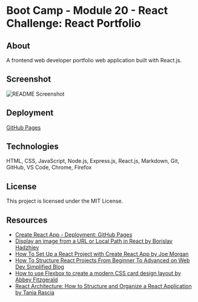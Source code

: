 # Boot Camp - Module 20 - React Challenge: React Portfolio

## About

A frontend web developer portfolio web application built with React.js.

## Screenshot

![README Screenshot](./public/screenshot.jpg)

## Deployment

[GitHub Pages](https://kkarrwrites.github.io/boot-camp-module-20-react-portfolio/)

## Technologies

HTML, CSS, JavaScript, Node.js, Express.js, React.js, Markdown, Git, GitHub, VS Code, Chrome, Firefox

## License

This project is licensed under the MIT License.

## Resources

- [Create React App - Deployment: GitHub Pages](https://create-react-app.dev/docs/deployment/#github-pages)
- [Display an image from a URL or Local Path in React by Borislav Hadzhiev](https://bobbyhadz.com/blog/react-display-image-from-url)
- [How To Set Up a React Project with Create React App by Joe Morgan](https://www.digitalocean.com/community/tutorials/how-to-set-up-a-react-project-with-create-react-app#step-4-%E2%80%93-modifying-the-homepage)
- [How To Structure React Projects From Beginner To Advanced on Web Dev Simplified Blog](https://blog.webdevsimplified.com/2022-07/react-folder-structure/)
- [How to use Flexbox to create a modern CSS card design layout by Abbey Fitzgerald](https://getflywheel.com/layout/flexbox-create-modern-card-design-layout/)
- [React Architecture: How to Structure and Organize a React Application by Tania Rascia](https://www.taniarascia.com/react-architecture-directory-structure/)
